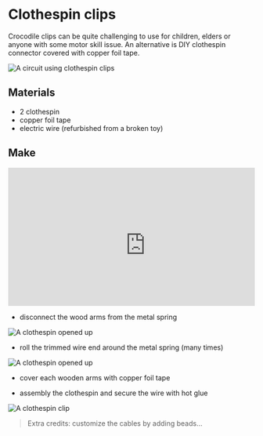 # Clothespin clips

Crocodile clips can be quite challenging to use for children, elders or anyone with some motor skill issue. An alternative is 
DIY clothespin connector covered with copper foil tape.

![A circuit using clothespin clips]({{site.baseurl}}/assets/terminals/clothespin-clips/demo.gif)

## Materials

* 2 clothespin
* copper foil tape
* electric wire (refurbished from a broken toy)

## Make

<div style="position:relative;height:0;padding-bottom:56%;overflow:hidden;"><iframe width="560" height="315" src="https://www.youtube-nocookie.com/embed/jL1RJtT7fp8" frameborder="0" allowfullscreen></iframe></div>

* disconnect the wood arms from the metal spring

![A clothespin opened up]({{site.baseurl}}/assets/terminals/clothespin-clips/opened.jpg)

* roll the trimmed wire end around the metal spring (many times)

![A clothespin opened up]({{site.baseurl}}/assets/terminals/clothespin-clips/cable-connection.jpg)

* cover each wooden arms with copper foil tape

* assembly the clothespin and secure the wire with hot glue

![A clothespin clip]({{site.baseurl}}/assets/terminals/clothespin-clips/finished.jpg)

> Extra credits: customize the cables by adding beads...